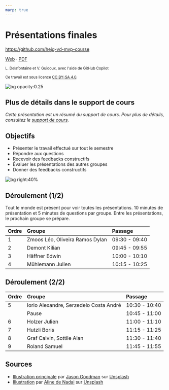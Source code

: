 ```yaml
---
marp: true
---
```


<!--
theme: gaia
size: 16:9
paginate: true
author: L. Delafontaine et V. Guidoux, avec l'aide de GitHub Copilot
title: HEIG-VD MVP Course - Présentations finales
description: Présentations finales pour le cours MVP à la HEIG-VD, Suisse
url: https://heig-vd-mvp-course.github.io/heig-vd-mvp-course/19-projet-presentations-finales/01-presentation/index.html
header: "**Présentations finales**"
footer: "**HEIG-VD** - MVP Course 2024-2025 - CC BY-SA 4.0"
style: |
    :root {
        --color-background: #fff;
        --color-foreground: #333;
        --color-highlight: #f96;
        --color-dimmed: #888;
        --color-headings: #7d8ca3;
    }
    blockquote {
        font-style: italic;
    }
    table {
        width: 100%;
    }
    h1, h2, h3, h4, h5, h6 {
        color: var(--color-headings);
    }
    h2, h3, h4, h5, h6 {
        font-size: 1.5rem;
    }
    h1 a:link, h2 a:link, h3 a:link, h4 a:link, h5 a:link, h6 a:link {
        text-decoration: none;
    }
    section:not(.lead) > p, blockquote {
        text-align: justify;
    }
    section:has(h1) {
        padding: 50px;
    }
    section:has(h1) > header {
        display: none;
    }
    section > header {
        font-size: 50%;
    }
    .two-columns {
        display: grid;
        grid-template-columns: 1fr 1fr;
        gap: 1rem;
    }
headingDivider: 6
-->

# Présentations finales

<!--
_class: lead
_paginate: false
-->

<https://github.com/heig-vd-mvp-course>

[Web][web] · [PDF][pdf]

<small>L. Delafontaine et V. Guidoux, avec l'aide de GitHub Copilot</small>

<small>Ce travail est sous licence [CC BY-SA 4.0][license].</small>

![bg opacity:0.25][illustration-principale]

## Plus de détails dans le support de cours

<!-- _class: lead -->

_Cette présentation est un résumé du support de cours. Pour plus de détails,
consultez le [support de cours][course-material]._

## Objectifs

- Présenter le travail effectué sur tout le semestre
- Répondre aux questions
- Recevoir des feedbacks constructifs
- Évaluer les présentations des autres groupes
- Donner des feedbacks constructifs

![bg right:40%][illustration-objectifs]

## Déroulement (1/2)

Tout le monde est présent pour voir toutes les présentations. 10 minutes de
présentation et 5 minutes de questions par groupe. Entre les présentations, le
prochain groupe se prépare.

| Ordre | Groupe                          | Passage       |
| :---- | :------------------------------ | :------------ |
| 1     | Zmoos Léo, Oliveira Ramos Dylan | 09:30 - 09:40 |
| 2     | Demont Kilian                   | 09:45 - 09:55 |
| 3     | Häffner Edwin                   | 10:00 - 10:10 |
| 4     | Mühlemann Julien                | 10:15 - 10:25 |

## Déroulement (2/2)

| Ordre | Groupe                                 | Passage       |
| :---- | :------------------------------------- | :------------ |
| 5     | Iorio Alexandre, Serzedelo Costa André | 10:30 - 10:40 |
|       | Pause                                  | 10:45 - 11:00 |
| 6     | Holzer Julien                          | 11:00 - 11:10 |
| 7     | Hutzli Boris                           | 11:15 - 11:25 |
| 8     | Graf Calvin, Sottile Alan              | 11:30 - 11:40 |
| 9     | Roland Samuel                          | 11:45 - 11:55 |

## Sources

- [Illustration principale][illustration-principale] par
  [Jason Goodman](https://unsplash.com/@jasongoodman_youxventures) sur
  [Unsplash](https://unsplash.com/photos/man-standing-behind-flat-screen-computer-monitor-bzqU01v-G54)
- [Illustration][illustration-objectifs] par
  [Aline de Nadai](https://unsplash.com/@alinedenadai) sur
  [Unsplash](https://unsplash.com/photos/j6brni7fpvs)

<!-- URLs -->

[web]:
	https://heig-vd-mvp-course.github.io/heig-vd-mvp-course/19-projet-presentations-finales/01-presentation/
[pdf]:
	https://heig-vd-mvp-course.github.io/heig-vd-mvp-course/19-projet-presentations-finales/01-presentation/19-projet-presentations-finales-presentation.pdf
[course-material]:
	https://github.com/heig-vd-mvp-course/heig-vd-mvp-course/blob/main/19-projet-presentations-finales/02-support-de-cours/README.md
[license]:
	https://github.com/heig-vd-mvp-course/heig-vd-mvp-course/blob/main/LICENSE.md

<!-- Illustrations -->

[illustration-principale]:
	https://images.unsplash.com/photo-1612538498488-226257115cc4?fit=crop&h=720
[illustration-objectifs]:
	https://images.unsplash.com/photo-1516389573391-5620a0263801?fit=crop&h=720
